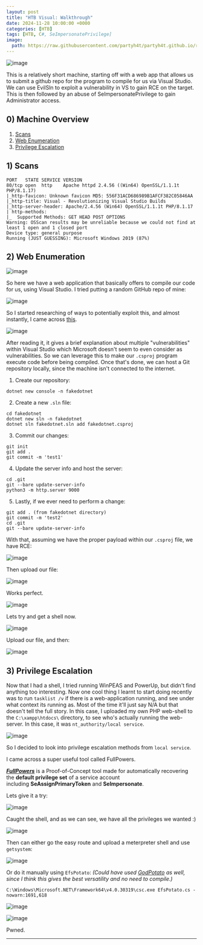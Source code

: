 ```yaml
---
layout: post
title: "HTB Visual: Walkthrough"
date: 2024-11-28 10:00:00 +0000
categories: [HTB]
tags: [HTB, C#, SeImpersonatePrivilege]
image:
  path: https://raw.githubusercontent.com/partyh4t/partyh4t.github.io/refs/heads/main/assets/posts/Headers/HTB.png
---
```


![image](https://github.com/user-attachments/assets/4d129dac-54c4-425e-bc72-7caa603ebd36)

This is a relatively short machine, starting off with a web app that allows us to submit a github repo for the program to compile for us via Visual Studio. We can use EvilSln to exploit a vulnerability in VS to gain RCE on the target. This is then followed by an abuse of SeImpersonatePrivilege to gain Administrator access.

## 0) Machine Overview
1. [Scans](#1-scans)
2. [Web Enumeration](#2-web-enumeration)
3. [Privilege Escalation](#3-privilege-escalation)

## 1) Scans
```
PORT   STATE SERVICE VERSION
80/tcp open  http    Apache httpd 2.4.56 ((Win64) OpenSSL/1.1.1t PHP/8.1.17)
|_http-favicon: Unknown favicon MD5: 556F31ACD686989B1AFCF382C05846AA
|_http-title: Visual - Revolutionizing Visual Studio Builds
|_http-server-header: Apache/2.4.56 (Win64) OpenSSL/1.1.1t PHP/8.1.17
| http-methods: 
|_  Supported Methods: GET HEAD POST OPTIONS
Warning: OSScan results may be unreliable because we could not find at least 1 open and 1 closed port
Device type: general purpose
Running (JUST GUESSING): Microsoft Windows 2019 (87%)
```

## 2) Web Enumeration

![image](https://github.com/user-attachments/assets/48b6ed67-4372-46cc-9283-20a1c5217045)

So here we have a web application that basically offers to compile our code for us, using Visual Studio. I tried putting a random GitHub repo of mine:

![image](https://github.com/user-attachments/assets/1d143738-925b-4287-9224-e46691c432d9)

So I started researching of ways to potentially exploit this, and almost instantly, I came across [this](https://github.com/cjm00n/EvilSln).

![image](https://github.com/user-attachments/assets/9fdf1b4b-7030-4b7b-be6d-350a5cf28302)

After reading it, it gives a brief explanation about multiple "vulnerabilities" within Visual Studio which Microsoft doesn't seem to even consider as vulnerabilities. So we can leverage this to make our `.csproj` program execute code before being compiled. Once that's done, we can host a Git repository locally, since the machine isn't connected to the internet.

1) Create our repository:
```
dotnet new console -n fakedotnet
```

2) Create a new `.sln` file:
```
cd fakedotnet
dotnet new sln -n fakedotnet
dotnet sln fakedotnet.sln add fakedotnet.csproj
```

3) Commit our changes:
```
git init
git add .
git commit -m 'test1'
```

4) Update the server info and host the server:
```
cd .git
git --bare update-server-info
python3 -m http.server 9000
```

5) Lastly, if we ever need to perform a change:
```
git add . (from fakedotnet directory)
git commit -m 'test2'
cd .git
git --bare update-server-info
```

With that, assuming we have the proper payload within our `.csproj` file, we have RCE:

![image](https://github.com/user-attachments/assets/f0ed7fc2-b2ce-41f8-9e07-0c7028bf25d1)

Then upload our file:

![image](https://github.com/user-attachments/assets/811caeda-2cbc-4059-a4bb-792b530b1248)

Works perfect.

![image](https://github.com/user-attachments/assets/8fc07f92-7f0e-4b59-8b52-40613f884367)

Lets try and get a shell now.

![image](https://github.com/user-attachments/assets/5416cc1b-3cc7-4d86-b8e0-76be0482495a)

Upload our file, and then:

![image](https://github.com/user-attachments/assets/d3301f58-7121-46d6-9c2d-33866d4b7c4b)

## 3) Privilege Escalation

Now that I had a shell, I tried running WinPEAS and PowerUp, but didn't find anything too interesting. Now one cool thing I learnt to start doing recently was to run `tasklist /v` if there is a web-application running, and see under what context its running as. Most of the time it'll just say N/A but that doesn't tell the full story. In this case, I uploaded my own PHP web-shell to the `C:\xampp\htdocs\` directory, to see who's actually running the web-server. In this case, it was `nt_authority/local service`. 

![image](https://github.com/user-attachments/assets/d14ac464-b5b9-4468-9e7b-795374c77b51)

So I decided to look into privilege escalation methods from `local service`.

I came across a super useful tool called FullPowers. 

_**[FullPowers](https://github.com/itm4n/FullPowers)**_ is a Proof-of-Concept tool made for automatically recovering the **default privilege set** of a service account including **SeAssignPrimaryToken** and **SeImpersonate**.

Lets give it a try:

![image](https://github.com/user-attachments/assets/3b3dfe4c-b806-4718-973c-98cf5373b2d2)

Caught the shell, and as we can see, we have all the privileges we wanted :)

![image](https://github.com/user-attachments/assets/a07542d6-d501-4890-88fe-6f10f63c7656)

Then can either go the easy route and upload a meterpreter shell and use `getsystem`:

![image](https://github.com/user-attachments/assets/bc39b9b9-ea1e-4cc3-8937-77a670ec2a2e)

Or do it manually using `EfsPotato`: _(Could have used [GodPotato](https://github.com/BeichenDream/GodPotato) as well, since I think this gives the best versatility and no need to compile.)_
```
C:\Windows\Microsoft.NET\Framework64\v4.0.30319\csc.exe EfsPotato.cs -nowarn:1691,618
```

![image](https://github.com/user-attachments/assets/dc4f6956-f567-4b31-89ea-06c2567a2424)

![image](https://github.com/user-attachments/assets/0c3f6854-cb0f-4ada-807a-ce97087208cf)

Pwned.

----
